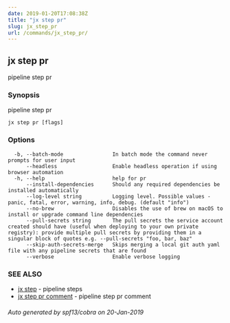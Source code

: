 ```yaml
---
date: 2019-01-20T17:08:38Z
title: "jx step pr"
slug: jx_step_pr
url: /commands/jx_step_pr/
---
```

## jx step pr

pipeline step pr

### Synopsis

pipeline step pr

```
jx step pr [flags]
```

### Options

```
  -b, --batch-mode                In batch mode the command never prompts for user input
      --headless                  Enable headless operation if using browser automation
  -h, --help                      help for pr
      --install-dependencies      Should any required dependencies be installed automatically
      --log-level string          Logging level. Possible values - panic, fatal, error, warning, info, debug. (default "info")
      --no-brew                   Disables the use of brew on macOS to install or upgrade command line dependencies
      --pull-secrets string       The pull secrets the service account created should have (useful when deploying to your own private registry): provide multiple pull secrets by providing them in a singular block of quotes e.g. --pull-secrets "foo, bar, baz"
      --skip-auth-secrets-merge   Skips merging a local git auth yaml file with any pipeline secrets that are found
      --verbose                   Enable verbose logging
```

### SEE ALSO

* [jx step](/commands/jx_step/)	 - pipeline steps
* [jx step pr comment](/commands/jx_step_pr_comment/)	 - pipeline step pr comment

###### Auto generated by spf13/cobra on 20-Jan-2019
